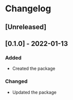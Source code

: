 # Changelog

## [Unreleased]

## [0.1.0] - 2022-01-13

### Added

- Created the package

### Changed

- Updated the package
